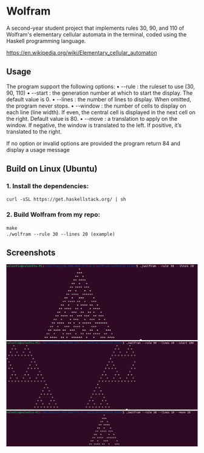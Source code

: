 # Wolfram
A second-year student project that implements rules 30, 90, and 110 of Wolfram's elementary cellular automata in the terminal, coded using the Haskell programming language.

https://en.wikipedia.org/wiki/Elementary_cellular_automaton


## Usage

The program support the following options:
• --rule : the ruleset to use (30, 90, 110)
• --start : the generation number at which to start the display. The default value is 0.
• --lines : the number of lines to display. When omitted, the program never stops.
• --window : the number of cells to display on each line (line width). If even, the central cell is displayed in the next cell on the right. Default value is 80.
• --move : a translation to apply on the window. If negative, the window is translated to the left. If positive, it’s translated to the right.

If no option or invalid options are provided the program return 84 and display a usage message


## Build on Linux (Ubuntu)

### 1. Install the dependencies:

	curl -sSL https://get.haskellstack.org/ | sh

### 2. Build Wolfram from my repo:
	make
	./wolfram --rule 30 --lines 20 (example)


## Screenshots

![Alt text](screenshots/1.png?raw=true "1")
![Alt text](screenshots/2.png?raw=true "2")
![Alt text](screenshots/3.png?raw=true "3")
